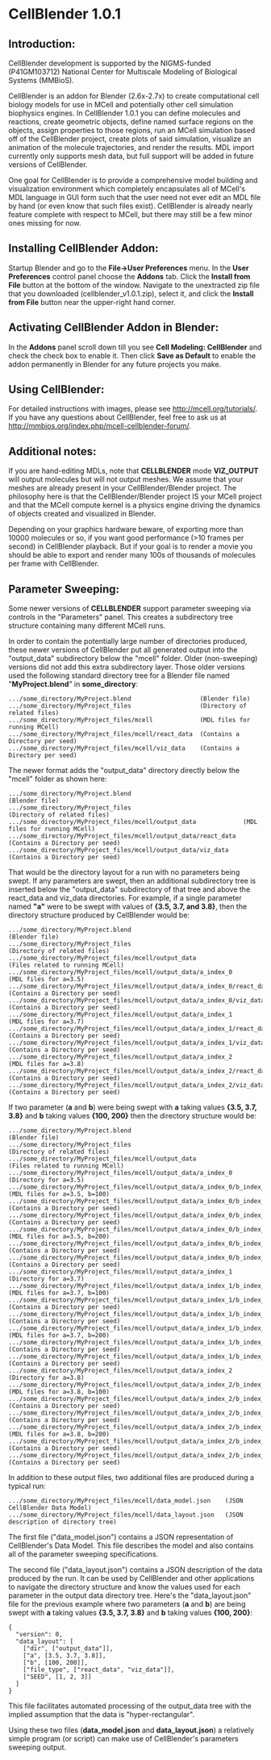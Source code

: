 CellBlender 1.0.1
===============================================================================

Introduction:
-------------------------------------------------------------------------------

CellBlender development is supported by the NIGMS-funded (P41GM103712) National
Center for Multiscale Modeling of Biological Systems (MMBioS).

CellBlender is an addon for Blender (2.6x-2.7x) to create computational cell
biology models for use in MCell and potentially other cell simulation
biophysics engines. In CellBlender 1.0.1 you can define molecules and
reactions, create geometric objects, define named surface regions on the
objects, assign properties to those regions, run an MCell simulation based off
of the CellBlender project, create plots of said simulation, visualize an
animation of the molecule trajectories, and render the results. MDL import
currently only supports mesh data, but full support will be added in future
versions of CellBlender.

One goal for CellBlender is to provide a comprehensive model building and
visualization environment which completely encapsulates all of MCell's MDL
language in GUI form such that the user need not ever edit an MDL file by hand
(or even know that such files exist). CellBlender is already nearly feature
complete with respect to MCell, but there may still be a few minor ones missing
for now.

Installing CellBlender Addon:
-------------------------------------------------------------------------------

Startup Blender and go to the **File->User Preferences** menu. In the **User
Preferences** control panel choose the **Addons** tab. Click the **Install from
File** button at the bottom of the window. Navigate to the unextracted zip file
that you downloaded (cellblender_v1.0.1.zip), select it, and click the
**Install from File** button near the upper-right hand corner.

Activating CellBlender Addon in Blender:
-------------------------------------------------------------------------------

In the **Addons** panel scroll down till you see **Cell Modeling: CellBlender**
and check the check box to enable it. Then click **Save as Default** to enable
the addon permanently in Blender for any future projects you make.

Using CellBlender:
-------------------------------------------------------------------------------

For detailed instructions with images, please see http://mcell.org/tutorials/.
If you have any questions about CellBlender, feel free to ask us at
http://mmbios.org/index.php/mcell-cellblender-forum/.

Additional notes:
-------------------------------------------------------------------------------

If you are hand-editing MDLs, note that **CELLBLENDER** mode **VIZ_OUTPUT**
will output molecules but will not output meshes. We assume that your meshes
are already present in your CellBlender/Blender project. The philosophy here is
that the CellBlender/Blender project IS your MCell project and that the MCell
compute kernel is a physics engine driving the dynamics of objects created and
visualized in Blender.

Depending on your graphics hardware beware, of exporting more than 10000
molecules or so, if you want good performance (>10 frames per second) in
CellBlender playback. But if your goal is to render a movie you should be able
to export and render many 100s of thousands of molecules per frame with
CellBlender. 


Parameter Sweeping:
-------------------------------------------------------------------------------

Some newer versions of **CELLBLENDER** support parameter sweeping via controls
in the "Parameters" panel. This creates a subdirectory tree structure containing
many different MCell runs.

In order to contain the potentially large number of directories produced, these
newer versions of CellBlender put all generated output into the "output_data"
subdirectory below the "mcell" folder. Older (non-sweeping) versions did not add
this extra subdirectory layer. Those older versions used the following standard
directory tree for a Blender file named "**MyProject.blend**" in **some_directory**:
```
.../some_directory/MyProject.blend                   (Blender file)
.../some_directory/MyProject_files                   (Directory of related files)
.../some_directory/MyProject_files/mcell             (MDL files for running MCell)
.../some_directory/MyProject_files/mcell/react_data  (Contains a Directory per seed)
.../some_directory/MyProject_files/mcell/viz_data    (Contains a Directory per seed)
```

The newer format adds the "output_data" directory directly below the "mcell" folder
as shown here:
```
.../some_directory/MyProject.blend                               (Blender file)
.../some_directory/MyProject_files                               (Directory of related files)
.../some_directory/MyProject_files/mcell/output_data             (MDL files for running MCell)
.../some_directory/MyProject_files/mcell/output_data/react_data  (Contains a Directory per seed)
.../some_directory/MyProject_files/mcell/output_data/viz_data    (Contains a Directory per seed)
```

That would be the directory layout for a run with no parameters being swept. If
any parameters are swept, then an additional subdirectory tree is inserted below
the "output_data" subdirectory of that tree and above the react_data and viz_data
directories. For example, if a single parameter named **"a"** were to be swept
with values of **{3.5, 3.7, and 3.8}**, then the directory structure produced by 
CellBlender would be:
```
.../some_directory/MyProject.blend                                         (Blender file)
.../some_directory/MyProject_files                                         (Directory of related files)
.../some_directory/MyProject_files/mcell/output_data                       (Files related to running MCell)
.../some_directory/MyProject_files/mcell/output_data/a_index_0             (MDL files for a=3.5)
.../some_directory/MyProject_files/mcell/output_data/a_index_0/react_data  (Contains a Directory per seed)
.../some_directory/MyProject_files/mcell/output_data/a_index_0/viz_data    (Contains a Directory per seed)
.../some_directory/MyProject_files/mcell/output_data/a_index_1             (MDL files for a=3.7)
.../some_directory/MyProject_files/mcell/output_data/a_index_1/react_data  (Contains a Directory per seed)
.../some_directory/MyProject_files/mcell/output_data/a_index_1/viz_data    (Contains a Directory per seed)
.../some_directory/MyProject_files/mcell/output_data/a_index_2             (MDL files for a=3.8)
.../some_directory/MyProject_files/mcell/output_data/a_index_2/react_data  (Contains a Directory per seed)
.../some_directory/MyProject_files/mcell/output_data/a_index_2/viz_data    (Contains a Directory per seed)
```

If two parameter (**a** and **b**) were being swept with **a** taking values
**{3.5, 3.7, 3.8}** and **b** taking values **{100, 200}** then the directory
structure would be:
```
.../some_directory/MyProject.blend                                                   (Blender file)
.../some_directory/MyProject_files                                                   (Directory of related files)
.../some_directory/MyProject_files/mcell/output_data                                 (Files related to running MCell)
.../some_directory/MyProject_files/mcell/output_data/a_index_0                       (Directory for a=3.5)
.../some_directory/MyProject_files/mcell/output_data/a_index_0/b_index_0             (MDL files for a=3.5, b=100)
.../some_directory/MyProject_files/mcell/output_data/a_index_0/b_index_0/react_data  (Contains a Directory per seed)
.../some_directory/MyProject_files/mcell/output_data/a_index_0/b_index_0/viz_data    (Contains a Directory per seed)
.../some_directory/MyProject_files/mcell/output_data/a_index_0/b_index_1             (MDL files for a=3.5, b=200)
.../some_directory/MyProject_files/mcell/output_data/a_index_0/b_index_1/react_data  (Contains a Directory per seed)
.../some_directory/MyProject_files/mcell/output_data/a_index_0/b_index_1/viz_data    (Contains a Directory per seed)
.../some_directory/MyProject_files/mcell/output_data/a_index_1                       (Directory for a=3.7)
.../some_directory/MyProject_files/mcell/output_data/a_index_1/b_index_0             (MDL files for a=3.7, b=100)
.../some_directory/MyProject_files/mcell/output_data/a_index_1/b_index_0/react_data  (Contains a Directory per seed)
.../some_directory/MyProject_files/mcell/output_data/a_index_1/b_index_0/viz_data    (Contains a Directory per seed)
.../some_directory/MyProject_files/mcell/output_data/a_index_1/b_index_1             (MDL files for a=3.7, b=200)
.../some_directory/MyProject_files/mcell/output_data/a_index_1/b_index_1/react_data  (Contains a Directory per seed)
.../some_directory/MyProject_files/mcell/output_data/a_index_1/b_index_1/viz_data    (Contains a Directory per seed)
.../some_directory/MyProject_files/mcell/output_data/a_index_2                       (Directory for a=3.8)
.../some_directory/MyProject_files/mcell/output_data/a_index_2/b_index_0             (MDL files for a=3.8, b=100)
.../some_directory/MyProject_files/mcell/output_data/a_index_2/b_index_0/react_data  (Contains a Directory per seed)
.../some_directory/MyProject_files/mcell/output_data/a_index_2/b_index_0/viz_data    (Contains a Directory per seed)
.../some_directory/MyProject_files/mcell/output_data/a_index_2/b_index_1             (MDL files for a=3.8, b=200)
.../some_directory/MyProject_files/mcell/output_data/a_index_2/b_index_1/react_data  (Contains a Directory per seed)
.../some_directory/MyProject_files/mcell/output_data/a_index_2/b_index_1/viz_data    (Contains a Directory per seed)
```

In addition to these output files, two additional files are produced
during a typical run:
```
.../some_directory/MyProject_files/mcell/data_model.json    (JSON CellBlender Data Model)
.../some_directory/MyProject_files/mcell/data_layout.json   (JSON description of directory tree)
```

The first file ("data_model.json") contains a JSON representation of CellBlender's
Data Model. This file describes the model and also contains all of the parameter
sweeping specifications.

The second file ("data_layout.json") contains a JSON description of the data produced
by the run. It can be used by CellBlender and other applications to navigate the
directory structure and know the values used for each parameter in the output data
directory tree. Here's the "data_layout.json" file for the previous example where two
parameters (**a** and **b**) are being swept with **a** taking values **{3.5, 3.7, 3.8}**
and **b** taking values **{100, 200}**:
```
{
  "version": 0,
  "data_layout": [
    ["dir", ["output_data"]],
    ["a", [3.5, 3.7, 3.8]],
    ["b", [100, 200]],
    ["file_type", ["react_data", "viz_data"]],
    ["SEED", [1, 2, 3]]
  ]
}
```

This file facilitates automated processing of the output_data tree with the implied
assumption that the data is "hyper-rectangular".

Using these two files (**data_model.json** and **data_layout.json**) a relatively
simple program (or script) can make use of CellBlender's parameters sweeping output.

